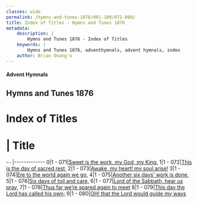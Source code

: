 ```yaml
---
classes: wide
permalink: /hymns-and-tunes-1876/001-100/071-080/
title: Index of Titles - Hymns and Tunes 1876
metadata:
    description: |
        Hymns and Tunes 1876 - Index of Titles
    keywords: |
        Hymns and Tunes 1876, adventhymnals, advent hymnals, index
    author: Brian Onang'o
---
```


#### Advent Hymnals

## Hymns and Tunes 1876

# Index of Titles
# | Title                        
-- |-------------
0|1 - 071|[Sweet is the work, my God, my King,](/001-100/071-080/01.Sweet-is-the-work,-my-God,-my-King,)
1|1 - 072|[This is the day of sacred rest,](/001-100/071-080/02.This-is-the-day-of-sacred-rest,)
2|1 - 073|[Awake, my heart! my soul arise!](/001-100/071-080/03.Awake,-my-heart!-my-soul-arise!)
3|1 - 074|[Ere to the world again we go,](/001-100/071-080/04.Ere-to-the-world-again-we-go,)
4|1 - 075|[Another six days’ work is done,](/001-100/071-080/05.Another-six-days’-work-is-done,)
5|1 - 076|[Six days of toil and care,](/001-100/071-080/06.Six-days-of-toil-and-care,)
6|1 - 077|[Lord of the Sabbath, hear us pray,](/001-100/071-080/07.Lord-of-the-Sabbath,-hear-us-pray,)
7|1 - 078|[Thus far we’re spared again to meet](/001-100/071-080/08.Thus-far-we’re-spared-again-to-meet)
8|1 - 079|[This day the Lord has called his own;](/001-100/071-080/09.This-day-the-Lord-has-called-his-own;)
9|1 - 080|[OH! that the Lord would guide my ways](/001-100/071-080/10.OH!-that-the-Lord-would-guide-my-ways)